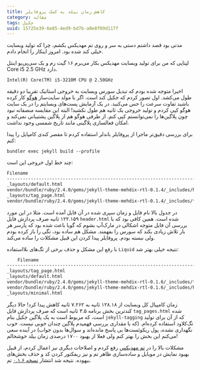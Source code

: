 ```yaml
---
title: کاهش زمان بیلد به کمک پروفایلر
category: مقاله
tags: جکیل
uuid: 15725e39-6e85-4ed9-bd7b-a0e8f09d117f
---
```

مدتی بود قصد داشتم دستی به سر و روی تم مهدیکس بکشم، چرا که تولید وبسایت خیلی کند شده بود. امروز اینکار را انجام دادم.

لپتاپی که من برای تولید وبسایت مهدیکس بکار می‌برم ۱۶ گیت رم و یک سی‌پی‌یو اینتل Core i5 2.5 GHz دارد. 

    Intel(R) Core(TM) i5-3210M CPU @ 2.50GHz

اخیرا متوجه شده بودم که تبدیل سورس وبسایت به خروجی استاتیک تقریبا دو دقیقه طول می‌کشد. اول تصور کردم که جکیل کند است. اگر با ‏مولد سایت‌ساز [هوگو][هوگو] کار کرده باشید تفاوت سرعت را حس می‌کنید. در یک آزمایش پست‌های وبسایتم را در یک سایت هوگو کپی کردم و تولید خروجی یک ثانیه هم طول نکشید! البته این مقایسه منصفانه نبود چون پلاگین‌ها را نمی‌توانستم کپی کنم. از طرفی هوگو هم از پلاگین پشتیبانی نمی‌کند و امکان فعالسازی پلاگینی مانند تاریخ شمسی وجود نداشت.

برای بررسی دقیق‌تر ماجرا از پروفایلر باندلر استفاده کردم تا مقصر کندی کامپایل را پیدا کنم:

    bundler exec jekyll build --profile

چند خط اول خروجی این است:


~~~~bash
Filename                                                                                     | Count |    Bytes |    Time
---------------------------------------------------------------------------------------------+-------+----------+--------
_layouts/default.html                                                                        |   191 | 3343.87K | 123.415
vendor/bundle/ruby/2.4.0/gems/jekyll-theme-mehdix-rtl-0.1.4/_includes/header.html            |   191 |  213.94K | 122.159
_layouts/tag_page.html                                                                       |   137 | 1388.12K |   3.364
vendor/bundle/ruby/2.4.0/gems/jekyll-theme-mehdix-rtl-0.1.4/_includes/footer.html            |   191 | 1013.57K |   0.654
~~~~

در جدول بالا نام فایل و زمان سپری شده در آن فایل آمده است. مثلا در این مورد ۱۲۲.۱۵۹ ثانیه صرف پردازش فایل `header.html` شده است. همین کافی بود که با بررسی آن فایل متوجه اشکالی در مارک‌آپ بشوم که گویا باعث شده بود که پارسر هر بار تلاش زیادی بکند که سورس را بفهمند. مشکل هم ساده بود، تگی را باز کرده بودم ولی نبسته بودم. پروفایلر پیدا کردن این قبیل مشکلات را ساده می‌کند.

با رفع این مشکل و حذف برخی از تگ‌های بلااستفاده `Liquid` نتیجه خیلی بهتر شد:

~~~~bash
    Filename                                                                                     | Count |    Bytes |  Time
---------------------------------------------------------------------------------------------+-------+----------+------
_layouts/tag_page.html                                                                       |   137 | 1394.06K | 3.528
_layouts/default.html                                                                        |   191 | 3216.87K | 1.315
vendor/bundle/ruby/2.4.0/gems/jekyll-theme-mehdix-rtl-0.1.6/_includes/footer.html            |   191 | 1055.16K | 0.643
vendor/bundle/ruby/2.4.0/gems/jekyll-theme-mehdix-rtl-0.1.6/_includes/head.html              |   192 |  153.29K | 0.411
_layouts/minimal.html                                                                        |     9 |  103.55K | 0.251
~~~~

زمان کامپیال کل وبسایت از ۱۲۸.۱۸ ثانیه به ۷.۲۶۲ ثانیه کاهش پیدا کرد! حالا دیگر کندترین بخش برنامه ۳.۵ ثانیه است که صرف پردازش فایل `tag_pages.html` شده است، که مربوط است به یک پلاگین جکیل بنام `jekyll-tagging` که از آن برای تولید تگ‌کلاود استفاده کرده‌ام. (که با مقداری بررسی فهمیدم پلاگین چندان خوبی نیست. خوب نگهداری نشده، پول ریکوئست‌ها بی پاسخ مانده‌اند و سوال‌ها بدون جواب) در آینده سعی می‌کنم این بخش را بهتر کنم ولی فعلا از بهبود ۱۷۰۰ درصدی زمان بیلد خوشحالم!

مشکلات بالا را در [تم مهدیکس][مهدیکس] رفع کردم و اصلاحات دیگری نیز اعمال کردم، از قبیل بهبود نمایش در موبایل و ساده‌سازی ظاهر تم و نیز ریفکتور کردن کد و حذف بخش‌های بیهوده. نتیجه شد انتشار ‬‬[نسخه ۰.۱.۶][نسخه] تم.

[هوگو]: https://github.com/gohugoio/hugo
[مهدیکس]: https://github.com/mehdisadeghi/jekyll-theme-mehdix-rtl
[نسخه]: https://rubygems.org/gems/jekyll-theme-mehdix-rtl/versions/0.1.6
